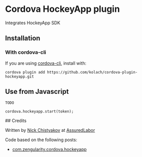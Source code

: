 # Cordova HockeyApp plugin

Integrates HockeyApp SDK

## Installation

### With cordova-cli

If you are using [cordova-cli](https://github.com/apache/cordova-cli), install
with:

    cordova plugin add https://github.com/kolach/cordova-plugin-hockeyapp.git

## Use from Javascript

    TODO

    cordova.hockeyapp.start(token);


## Credits

Written by [Nick Chistyakov](https://github.com/kolach) at
[AssuredLabor](http://assuredlabor.com/)

Code based on the following posts:

* [com.zengularity.cordova.hockeyapp ](https://github.com/peutetre/cordova-plugin-hockeyapp)
